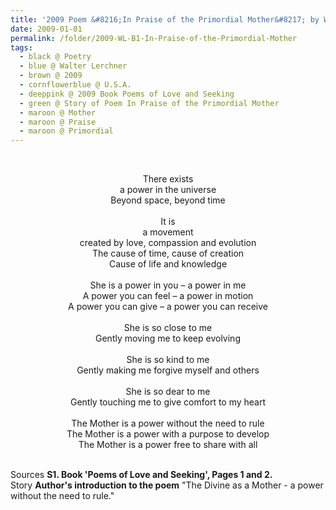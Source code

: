 ```yaml
---
title: '2009 Poem &#8216;In Praise of the Primordial Mother&#8217; by Walter Lerchner, U.S.A. from the Book &#8216;Poems of Love and Seeking&#8217;, Pages 1 and 2'
date: 2009-01-01
permalink: /folder/2009-WL-B1-In-Praise-of-the-Primordial-Mother
tags:
  - black @ Poetry
  - blue @ Walter Lerchner
  - brown @ 2009
  - cornflowerblue @ U.S.A.
  - deeppink @ 2009 Book Poems of Love and Seeking  
  - green @ Story of Poem In Praise of the Primordial Mother
  - maroon @ Mother
  - maroon @ Praise
  - maroon @ Primordial  
---
```


<br>

<p style="text-align:center;">
There exists<br>
a power in the universe<br>
Beyond space, beyond time<br>
<br>
It is<br>
a movement<br>
created by love, compassion and evolution<br>
The cause of time, cause of creation<br>
Cause of life and knowledge<br>
<br>
She is a power in you – a power in me<br>
A power you can feel – a power in motion<br>
A power you can give – a power you can receive<br>
<br>
She is so close to me<br>
Gently moving me to keep evolving<br>
<br>
She is so kind to me<br>
Gently making me forgive myself and others<br>
<br>
She is so dear to me<br>
Gently touching me to give comfort to my heart<br>
<br>
The Mother is a power without the need to rule<br>
The Mother is a power with a purpose to develop<br>
The Mother is a power free to share with all<br>
</p>

<br>

<wave-list>
<list-title color="DarkSeaGreen" width="40">Sources</list-title>
  <list-item color="BlanchedAlmond"  width="285"><b> S1. Book 'Poems of Love and Seeking', Pages 1 and 2.</b></list-item>
</wave-list>

<br>

<wave-list>
<list-title color="DarkSeaGreen" width="25">Story</list-title>
  <list-item color="BlanchedAlmond"  width="280"><b>Author's introduction to the poem</b> "The Divine as a Mother - a power without the need to rule."</list-item>
</wave-list>